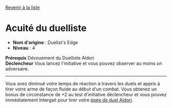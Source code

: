 [Revenir à la liste](..)

# Acuité du duelliste

 * **Nom d'origine** : Duelist's Edge
 * **Niveau** : 4


<p><span id="ctl00_MainContent_DetailedOutput"><strong>Prérequis</strong> Dévouement du Duelliste Aldori<br><strong>Déclencheur</strong> Vous lancez l'initiative et vous pouvez observer au moins un adversaire.<br></span></p>
<hr>
<p>Vous avez diminué votre temps de réaction à travers les duels et appris à tirer votre arme de façon fluide au début d'un combat. Vous obtenez un bonus de circonstance de +2 au test d'initiative déclencheur et vous pouvez immédiatement Intergait pour tirer votre <a href="https://2e.aonprd.com/Weapons.aspx?ID=88">épée de duel Aldori</a>.&nbsp;</p>